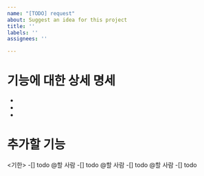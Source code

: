 ```yaml
---
name: "[TODO] request"
about: Suggest an idea for this project
title: ''
labels: ''
assignees: ''

---
```


# 기능에 대한 상세 명세
- 
- 
- 

# 추가할 기능
<기한>
-[] todo @할 사람
-[] todo @할 사람
-[] todo @할 사람
-[] todo
